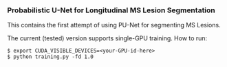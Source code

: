 ### Probabilistic U-Net for Longitudinal MS Lesion Segmentation
This contains the first attempt of using PU-Net for segmenting MS Lesions.

The current (tested) version supports single-GPU training. How to run:

```
$ export CUDA_VISIBLE_DEVICES=<your-GPU-id-here>
$ python training.py -fd 1.0
```
